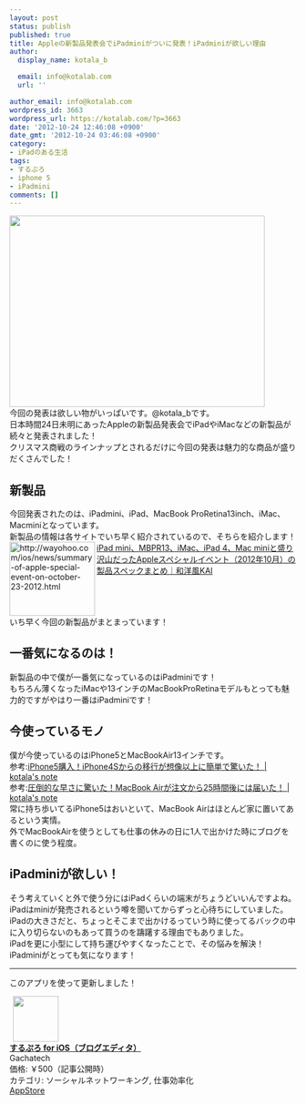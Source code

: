 ```yaml
---
layout: post
status: publish
published: true
title: Appleの新製品発表会でiPadminiがついに発表！iPadminiが欲しい理由
author:
  display_name: kotala_b

  email: info@kotalab.com
  url: ''

author_email: info@kotalab.com
wordpress_id: 3663
wordpress_url: https://kotalab.com/?p=3663
date: '2012-10-24 12:46:08 +0900'
date_gmt: '2012-10-24 03:46:08 +0900'
category:
- iPadのある生活
tags:
- するぷろ
- iphone 5
- iPadmini
comments: []
---
```

<p><img alt="" src="https://kotalab.com/wp-content/uploads/slooProImg_20121024124605.jpg" width="448" height="336" /><br />
今回の発表は欲しい物がいっぱいです。@kotala_bです。<br />
日本時間24日未明にあったAppleの新製品発表会でiPadやiMacなどの新製品が続々と発表されました！<br />
クリスマス商戦のラインナップとされるだけに今回の発表は魅力的な商品が盛りだくさんでした！<br />
<!--more--></p>
<h2>新製品</h2>
<p>今回発表されたのは、iPadmini、iPad、MacBook ProRetina13inch、iMac、Macminiとなっています。<br />
新製品の情報は各サイトでいち早く紹介されているので、そちらを紹介します！<br />
<a href="http://wayohoo.com/ios/news/summary-of-apple-special-event-on-october-23-2012.html" target="_blank"><img src="http://capture.heartrails.com/150x130?http://wayohoo.com/ios/news/summary-of-apple-special-event-on-october-23-2012.html" alt="http://wayohoo.com/ios/news/summary-of-apple-special-event-on-october-23-2012.html" width="150" height="130" align="left" /></a><a href="http://wayohoo.com/ios/news/summary-of-apple-special-event-on-october-23-2012.html" target="_blank">iPad mini、MBPR13、iMac、iPad 4、Mac miniと盛り沢山だったAppleスペシャルイベント（2012年10月）の製品スペックまとめ｜和洋風KAI</a><br style="clear:both;" />いち早く今回の新製品がまとまっています！</p>
<h2>一番気になるのは！</h2>
<p>新製品の中で僕が一番気になっているのはiPadminiです！<br />
もちろん薄くなったiMacや13インチのMacBookProRetinaモデルもとっても魅力的ですがやはり一番はiPadminiです！</p>
<h2>今使っているモノ</h2>
<p>僕が今使っているのはiPhone5とMacBookAir13インチです。<br />
参考:<a href="https://kotalab.com/from-iphone4s-to-iphone5" target="_blank">iPhone5購入！iPhone4Sからの移行が想像以上に簡単で驚いた！ | kotala's note</a><br />
参考:<a href="https://kotalab.com/macbook-air-24hours" target="_blank">圧倒的な早さに驚いた！MacBook Airが注文から25時間後には届いた！ | kotala's note</a><br />
常に持ち歩いてるiPhone5はおいといて、MacBook Airはほとんど家に置いてあるという実情。<br />
外でMacBookAirを使うとしても仕事の休みの日に1人で出かけた時にブログを書くのに使う程度。</p>
<h2>iPadminiが欲しい！</h2>
<p>そう考えていくと外で使う分にはiPadくらいの端末がちょうどいいんですよね。<br />
iPadはminiが発売されるという噂を聞いてからずっと心待ちにしていました。<br />
iPadの大きさだと、ちょっとそこまで出かけるっていう時に使ってるバックの中に入り切らないのもあって買うのを躊躇する理由でもありました。<br />
iPadを更に小型にして持ち運びやすくなったことで、その悩みを解決！<br />
iPadminiがとっても気になります！</p>
<hr>
<p>このアプリを使って更新しました！</p>
<div class="applink">
<div class="applinkimg"><a href="https://itunes.apple.com/jp/app/surupuro-for-ios-buroguedita/id436676299?mt=8&uo=4&at=10l4yU" rel="nofollow" target="_blank"><img hspace="6" src="http://a719.phobos.apple.com/us/r30/Purple/v4/65/cb/b3/65cbb3f2-2ee6-e256-dfc6-a3d0a71164a5/mzl.rsnfterj.jpg" width="80" /></a></div>
<div class="applinktext">
<div class="applinktitle"><strong><a href="https://itunes.apple.com/jp/app/surupuro-for-ios-buroguedita/id436676299?mt=8&uo=4&at=10l4yU" rel="nofollow" target="_blank">するぷろ for iOS（ブログエディタ）</a></strong></div>
<div class="applinkinfo">Gachatech</div>
<div class="applinkinfo">価格: ￥500（記事公開時）</div>
<div class="applinkinfo">カテゴリ: ソーシャルネットワーキング, 仕事効率化</div>
</div>
<div class="clear"></div>
<div class="appstorelink"><a href="https://itunes.apple.com/jp/app/surupuro-for-ios-buroguedita/id436676299?mt=8&uo=4&at=10l4yU" rel="nofollow" target="_blank">AppStore</a></div>
</div>
